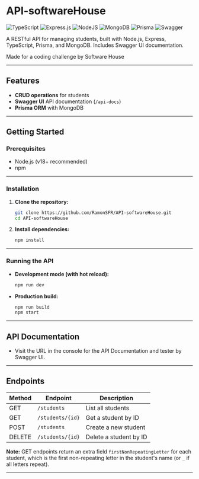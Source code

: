 # API-softwareHouse

![TypeScript](https://img.shields.io/badge/typescript-%23007ACC.svg?style=for-the-badge&logo=typescript&logoColor=white)
![Express.js](https://img.shields.io/badge/express.js-%23404d59.svg?style=for-the-badge&logo=express&logoColor=%2361DAFB)
![NodeJS](https://img.shields.io/badge/node.js-6DA55F?style=for-the-badge&logo=node.js&logoColor=white)
![MongoDB](https://img.shields.io/badge/MongoDB-%234ea94b.svg?style=for-the-badge&logo=mongodb&logoColor=white)
![Prisma](https://img.shields.io/badge/Prisma-3982CE?style=for-the-badge&logo=Prisma&logoColor=white)
![Swagger](https://img.shields.io/badge/-Swagger-%23Clojure?style=for-the-badge&logo=swagger&logoColor=white)

A RESTful API for managing students, built with Node.js, Express, TypeScript, Prisma, and MongoDB.
Includes Swagger UI documentation.

Made for a coding challenge by Software House

---

## Features

- **CRUD operations** for students
- **Swagger UI** API documentation (`/api-docs`)
- **Prisma ORM** with MongoDB

---

## Getting Started

### Prerequisites

- Node.js (v18+ recommended)
- npm

---

### Installation

1. **Clone the repository:**
   ```sh
   git clone https://github.com/RamonSFR/API-softwareHouse.git
   cd API-softwareHouse
   ```

2. **Install dependencies:**
   ```sh
   npm install
   ```

---

### Running the API

- **Development mode (with hot reload):**
  ```sh
  npm run dev
  ```

- **Production build:**
  ```sh
  npm run build
  npm start
  ```

---

## API Documentation

- Visit the URL in the console for the API Documentation and tester by Swagger UI.

---

## Endpoints

| Method | Endpoint           | Description                |
|--------|--------------------|----------------------------|
| GET    | `/students`        | List all students          |
| GET    | `/students/{id}`   | Get a student by ID        |
| POST   | `/students`        | Create a new student       |
| DELETE | `/students/{id}`   | Delete a student by ID     |

**Note:**
GET endpoints return an extra field `firstNonRepeatingLetter` for each student, which is the first non-repeating letter in the student's name (or `_` if all letters repeat).

---
